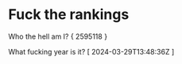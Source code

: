 # Fuck the rankings

Who the hell am I?
{ 2595118 }

What fucking year is it?
[ 2024-03-29T13:48:36Z ]
